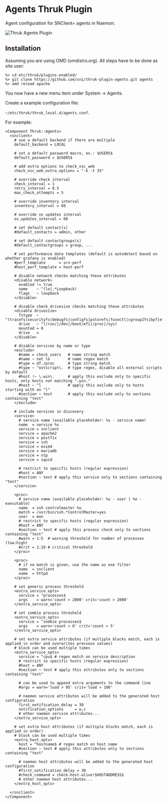# Agents Thruk Plugin

Agent configuration for SNClient+ agents in Naemon.

![Thruk Agents Plugin](preview.png "Thruk Agents Plugin")

## Installation

Assuming you are using OMD (omdistro.org).
All steps have to be done as site user:

    %> cd etc/thruk/plugins-enabled/
    %> git clone https://github.com/sni/thruk-plugin-agents.git agents
    %> omd reload apache

You now have a new menu item under System -> Agents.

Create a example configuration file:

`~/etc/thruk/thruk_local.d/agents.conf`.

For example:

    <Component Thruk::Agents>
      <snclient>
        # use a default backend if there are multiple
        default_backend = LOCAL

        # set a default password macro, ex.: $USER5$
        default_password = $USER5$

        # add extra options to check_nsc_web
        check_nsc_web_extra_options = "-k -t 35"

        # override check interval
        check_interval = 1
        retry_interval = 0.5
        max_check_attempts = 5

        # override inventory interval
        inventory_interval = 60

        # override os updates interval
        os_updates_interval = 60

        # set default contact(s)
        #default_contacts = admin, other

        # set default contactgroups(s)
        #default_contactgroups = group, ...

        # set performance data templates (default is autodetect based on whether grafana is enabled)
        #perf_template      = srv-perf
        #host_perf_template = host-perf

        # disable network checks matching these attributes
        <disable network>
          enabled != true
          name    ~ ^(lo|.*Loopback)
          flags   ~ loopback
        </disable>

        # disable check_drivesize checks matching these attributes
        <disable drivesize>
          fstype  ~ ^(tracefs|securityfs|debugfs|configfs|pstorefs|fusectl|cgroup2fs|bpf|efivarfs|sysfs|fuseblk|rpc_pipefs|nsfs|ramfs|binfmt_misc|proc|nfs|devpts|mqueue|hugetlbfs)$
          drive   ~ ^(/run/|/dev|/boot/efi|/proc|/sys)
          mounted = 0
          drive   =
        </disable>

        # disable services by name or type
        <exclude>
          #name = check_users   # name string match
          #name ~ net lo        # name regex match
          #type = df./proc      # type string match
          #type ~ ^extscript\.  # type regex, disable all external scripts by default
          #host !~ \.win\.      # apply this exclude only to specific hosts, only hosts not matching ".win."
          #host ~ ^l            # apply this exclude only to hosts starting with an "l"
          #section ~ test       # apply this exclude only to sections containing "test"
        </exclude>

        # include services in discovery
        <service>
          # service name (available placeholder: %s - service name)
          name  = service %s
          service = snclient
          service = apache2
          service = postfix
          service = ssh
          service = exim4
          service = mariadb
          service = ntp
          service = squid

          # restrict to specific hosts (regular expression)
          #host = ANY
          #section ~ test # apply this service only to sections containing "test"
        </service>

        <proc>
          # service name (available placeholder: %u - user | %e - executable)
          name  = ssh controlmaster %u
          match = /usr/bin/ssh.*ControlMaster=yes
          user  = mon
          # restrict to specific hosts (regular expression)
          #host = ANY
          #section ~ test # apply this process check only to sections containing "test"
          #warn = 1:5  # warning threshold for number of processes (low:high)
          #crit = 1:10 # critical threshold
        </proc>

        <proc>
          # if no match is given, use the name as exe filter
          name  = snclient
          name  = httpd
        </proc>

        # set generic process threshold
        <extra_service_opts>
          service = ^processes$
          args    = warn='count > 2000' crit='count > 2000'
        </extra_service_opts>

        # set zombie process threshold
        <extra_service_opts>
          service = ^zombie processes$
          args    = warn='count > 0' crit='count > 5'
        </extra_service_opts>

        # set extra service attributes (if multiple blocks match, each is applied in order and overwrites previous values)
        # block can be used multiple times
        <extra_service_opts>
          service = ^cpu$ # regex match on service description
          # restrict to specific hosts (regular expression)
          #host = ANY
          #section ~ test # apply this attributes only to sections containing "test"

          # can be used to append extra arguments to the command line
          #args = warn='load > 95' crit='load > 100'

          # naemon service attributes will be added to the generated host configuration
          first_notification_delay = 30
          notification_options     = w,c
          # other naemon service attributes...
        </extra_service_opts>

        # set extra host attributes (if multiple blocks match, each is applied in order)
        # block can be used multiple times
        <extra_host_opts>
          host = ^hostname$ # regex match on host name
          #section ~ test # apply this attributes only to sections containing "test"

          # naemon host attributes will be added to the generated host configuration
          #first_notification_delay = 30
          #check_command = check-host-alive!$HOSTADDRESS$
          # other naemon host attributes...
        </extra_host_opts>

      </snclient>
    </Component>
